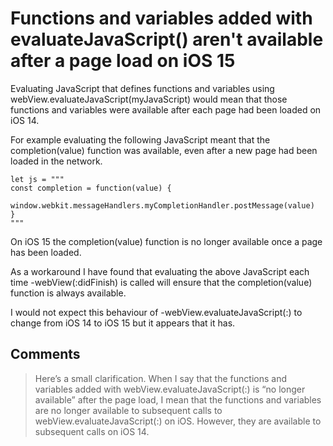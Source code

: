 # Functions and variables added with evaluateJavaScript() aren't available after a page load on iOS 15

Evaluating JavaScript that defines functions and variables using webView.evaluateJavaScript(myJavaScript) would mean that those functions and variables were available after each page had been loaded on iOS 14.

For example evaluating the following JavaScript meant that the completion(value) function was available, even after a new page had been loaded in the network.

```
let js = """
const completion = function(value) {
	window.webkit.messageHandlers.myCompletionHandler.postMessage(value)
}
"""
```

On iOS 15 the completion(value) function is no longer available once a page has been loaded.

As a workaround I have found that evaluating the above JavaScript each time -webView(:didFinish) is called will ensure that the completion(value) function is always available.

I would not expect this behaviour of -webView.evaluateJavaScript(:) to change from iOS 14 to iOS 15 but it appears that it has.

## Comments

> Here’s a small clarification. When I say that the functions and variables added with webView.evaluateJavaScript(:) is “no longer available” after the page load, I mean that the functions and variables are no longer available to subsequent calls to webView.evaluateJavaScript(:) on iOS. However, they are available to subsequent calls on iOS 14.
